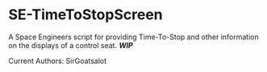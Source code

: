 # SE-TimeToStopScreen
A Space Engineers script for providing Time-To-Stop and other information on the displays of a control seat. ***WIP***

Current Authors:
SirGoatsalot
